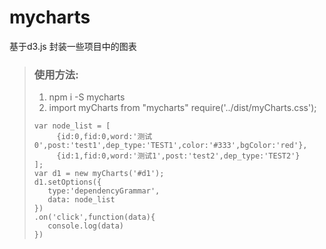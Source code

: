 # mycharts
基于d3.js 封装一些项目中的图表

>### 使用方法:
>1. npm i -S mycharts
>2. import myCharts from "mycharts"
>   require('../dist/myCharts.css');
>   ```
>   var node_list = [
>        {id:0,fid:0,word:'测试0',post:'test1',dep_type:'TEST1',color:'#333',bgColor:'red'},
>        {id:1,fid:0,word:'测试1',post:'test2',dep_type:'TEST2'}
>   ];
>   var d1 = new myCharts('#d1');
>   d1.setOptions({
>      type:'dependencyGrammar',
>      data: node_list
>   })
>   .on('click',function(data){
>      console.log(data)
>   })
>   ```
